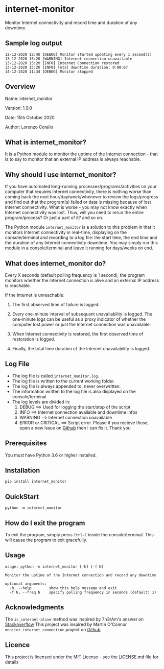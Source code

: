 # internet-monitor

Monitor Internet connectivity and record time and duration of any downtime.

## Sample log output

```
12-12-2020 12:40 [DEBUG] Monitor started updating every 1 second(s)
13-12-2020 15:20 [WARNING] Internet connection unavailable
13-12-2020 15:20 [INFO] Internet Connection restored
13-12-2020 15:20 [INFO] Total downtime duration: 0:00:07
14-12-2020 11:34 [DEBUG] Monitor stopped
```

## Overview

Name: internet_monitor

Version: 1.0.0

Date: 15th October 2020

Author: Lorenzo Corallo

## What is internet_monitor?

It is a Python module to monitor the uptime of the Internet connection - that is to say to monitor that an external IP address is always reachable.

## Why should I use internet_monitor?

If you have automated long-running processes/programs/activities on your computer that requires Internet connectivity, there is nothing worse than coming back the next hour/day/week/whenever to review the logs/progress and find out that the program(s) failed or data is missing because of lost Internet connectivity. What is worse - you may not know exactly when Internet connectivity was lost. Thus, will you need to rerun the entire program/process? Or just a part of it? and so on.

The Python module `internet_monitor` is a solution to this problem in that it monitors Internet connectivity in real-time, displaying on the console/terminal and recording to a log file: the start time, the end time and the duration of any Internet connectivity downtime. You may simply run this module in a console/terminal and leave it running for days/weeks on end.

## What does internet_monitor do?

Every X seconds (default polling frequency is 1 second), the program monitors whether the Internet connection is alive and an external IP address is reachable.

If the Internet is unreachable:

1. The first observed time of failure is logged.

2. Every one-minute interval of subsequent unavailability is logged. The one-minute logs can be useful as a proxy indicator of whether the computer lost power or just the Internet connection was unavailable.

3. When Internet connectivity is restored, the first observed time of restoration is logged.

4. Finally, the total time duration of the Internet unavailability is logged.

## Log File

- The log file is called `internet_monitor.log`.
- The log file is written to the current working folder.
- The log file is always appended to, never overwritten.
- The information written to the log file is also displayed on the console/terminal.
- The log levels are divided in:
  1. DEBUG ==> Used for logging the start/stop of the script
  2. INFO ==> Internet connection available and downtime infos
  3. WARNING ==> Internet connection unavailable
  4. ERROR or CRITICAL ==> Script error. Please if you recieve those, open a new Issue on [Github](https://github.com/lorenzocorallo/internet-monitor) then I can fix it. Thank you

## Prerequisites

You must have Python 3.6 or higher installed.

## Installation

```console
pip install internet_monitor
```

## QuickStart

```console
python -m internet_monitor
```

## How do I exit the program

To exit the program, simply press `Ctrl-C` inside the console/terminal. This will cause the program to exit gracefully.

## Usage

```console
usage: python -m internet_monitor [-h] [-f N]

Monitor the uptime of the Internet connection and record any downtime

optional arguments:
  -h, --help        show this help message and exit
  -f N, --freq N    specify polling frequency in seconds (default: 1)

```

## Acknowledgments

The `is_internet-alive` method was inspired by 7h3rAm's answer on [Stackoverflow](https://stackoverflow.com/questions/3764291/checking-network-connection)
This project was inspired by Martin O'Connor `monitor_internet_connection` project on [Github]("https://github.com/mfoc/monitor-internet-connection")

## Licence

This project is licensed under the MIT License - see the LICENSE.md file for details
